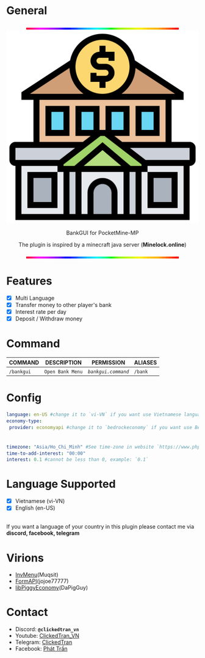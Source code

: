 # General
<div align="center">
<img src="https://github.com/ClickedTran/BankGUI/blob/Master/line.gif">
<img src="https://github.com/ClickedTran/BankGUI/blob/Master/bank_icon.png">
<p>BankGUI for PocketMine-MP</p>
<p>The plugin is inspired by a minecraft java server (<b>Minelock.online</b>)</p>
<img src="https://github.com/ClickedTran/BankGUI/blob/Master/line.gif">
</div>

# Features
- [x] Multi Language
- [x] Transfer money to other player's bank
- [x] Interest rate per day
- [x] Deposit / Withdraw money

# Command
| **COMMAND** | **DESCRIPTION** | **PERMISSION** | **ALIASES** |
| --- | --- | --- | --- |
| `/bankgui` | `Open Bank Menu` | *`bankgui.command`* | `/bank` |

# Config
```yaml
language: en-US #change it to `vi-VN` if you want use Vietnamese language!
economy-type:
 provider: economyapi #change it to `bedrockeconomy` if you want use BedrockEconomy!


timezone: "Asia/Ho_Chi_Minh" #See time-zone in website `https://www.php.net/manual/en/timezones.php`
time-to-add-interest: "00:00"
interest: 0.1 #cannot be less than 0, example: `0.1`
```

# Language Supported
- [x] Vietnamese (vi-VN)
- [x] English (en-US)
<br>
If you want a language of your country in this plugin please contact me via <b>discord, facebook, telegram</b>

# Virions
- [InvMenu](https://github.com/muqsit/InvMenu)(Muqsit)
- [FormAPI](https://github.com/jojoe77777/FormAPI)(jojoe77777)
- [libPiggyEconomy](https://github.com/DaPigGuy/libPiggyEconomy)(DaPigGuy)

# Contact
- Discord: **`@clickedtran_vn`**
- Youtube: [ClickedTran_VN](https://youtube.com/@clickedtran_vn)
- Telegram: [ClickedTran](https://t.me/clickedtran1)
- Facebook: [Phát Trần](https://facebook.com/clicked.tran.01)
